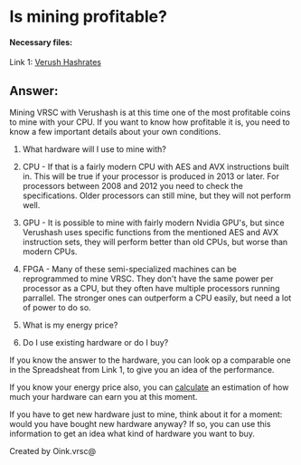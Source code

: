 # Is mining profitable?
#### Necessary files:
Link 1: [Verush Hashrates](https://docs.google.com/spreadsheets/d/1RrSYJDV0Mjj3X-myMC3aQDGkcipivxHsD7ZxJ3r5f_A/edit?usp=sharing)

## Answer:
Mining VRSC with Verushash is at this time one of the most profitable coins to mine with your CPU.
If you want to know how profitable it is, you need to know a few important details about your own conditions.
1. What hardware will I use to mine with?
  1. CPU -  If that is a fairly modern CPU with AES and AVX instructions built in.
  This will be true if your processor is produced in 2013 or later. For processors between 2008 and 2012 you need to check the specifications.
  Older processors can still mine, but they will not perform well.
  2. GPU - It is possible to mine with fairly modern Nvidia GPU's, but since Verushash uses specific functions from the
  mentioned AES and AVX instruction sets, they will perform better than old CPUs, but worse than modern CPUs.
  3. FPGA - Many of these semi-specialized machines can be reprogrammed to mine VRSC. They don't have the same power per processor as a CPU, but they often have multiple processors running parrallel. The stronger ones can outperform a CPU easily, but need a lot of power to do so.

2. What is my energy price?

3. Do I use existing hardware or do I buy?

If you know the answer to the hardware, you can look op a comparable one in the Spreadsheat from Link 1, to give you an
idea of the performance.

If you know your energy price also, you can [calculate](#!02_average_time_to_find_a_block_manual_calculation.md) an estimation of how much your hardware can earn you at this moment.

If you have to get new hardware just to mine, think about it for a moment: would you have bought new hardware anyway? If so,
you can use this information to get an idea what kind of hardware you want to buy.

Created by Oink.vrsc@

